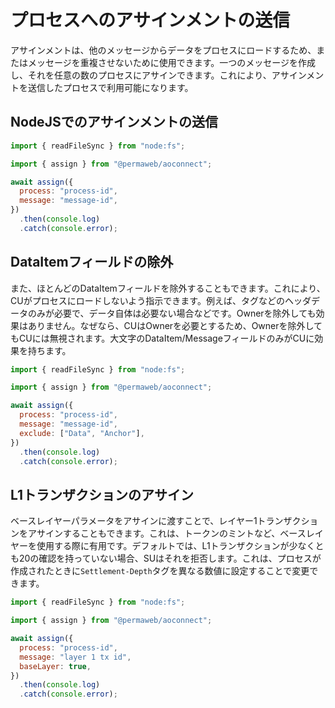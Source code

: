 # プロセスへのアサインメントの送信

アサインメントは、他のメッセージからデータをプロセスにロードするため、またはメッセージを重複させないために使用できます。一つのメッセージを作成し、それを任意の数のプロセスにアサインできます。これにより、アサインメントを送信したプロセスで利用可能になります。

## NodeJSでのアサインメントの送信

```js
import { readFileSync } from "node:fs";

import { assign } from "@permaweb/aoconnect";

await assign({
  process: "process-id",
  message: "message-id",
})
  .then(console.log)
  .catch(console.error);
```

## DataItemフィールドの除外

また、ほとんどのDataItemフィールドを除外することもできます。これにより、CUがプロセスにロードしないよう指示できます。例えば、タグなどのヘッダデータのみが必要で、データ自体は必要ない場合などです。Ownerを除外しても効果はありません。なぜなら、CUはOwnerを必要とするため、Ownerを除外してもCUには無視されます。大文字のDataItem/MessageフィールドのみがCUに効果を持ちます。

```js
import { readFileSync } from "node:fs";

import { assign } from "@permaweb/aoconnect";

await assign({
  process: "process-id",
  message: "message-id",
  exclude: ["Data", "Anchor"],
})
  .then(console.log)
  .catch(console.error);
```

## L1トランザクションのアサイン

ベースレイヤーパラメータをアサインに渡すことで、レイヤー1トランザクションをアサインすることもできます。これは、トークンのミントなど、ベースレイヤーを使用する際に有用です。デフォルトでは、L1トランザクションが少なくとも20の確認を持っていない場合、SUはそれを拒否します。これは、プロセスが作成されたときに`Settlement-Depth`タグを異なる数値に設定することで変更できます。

```js
import { readFileSync } from "node:fs";

import { assign } from "@permaweb/aoconnect";

await assign({
  process: "process-id",
  message: "layer 1 tx id",
  baseLayer: true,
})
  .then(console.log)
  .catch(console.error);
```
